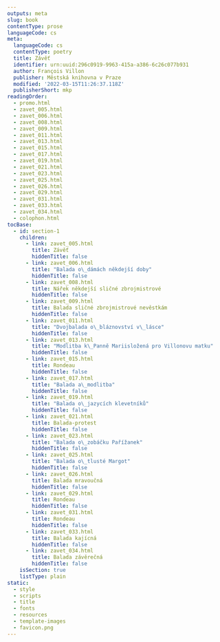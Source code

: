 ```yaml
---
outputs: meta
slug: book
contentType: prose
languageCode: cs
meta:
  languageCode: cs
  contentType: poetry
  title: Závěť
  identifier: urn:uuid:296c0919-9963-415a-a386-6c26c077b931
  author: François Villon
  publisher: Městská knihovna v Praze
  modified: '2022-03-15T11:26:37.118Z'
  publisherShort: mkp
readingOrder:
  - promo.html
  - zavet_005.html
  - zavet_006.html
  - zavet_008.html
  - zavet_009.html
  - zavet_011.html
  - zavet_013.html
  - zavet_015.html
  - zavet_017.html
  - zavet_019.html
  - zavet_021.html
  - zavet_023.html
  - zavet_025.html
  - zavet_026.html
  - zavet_029.html
  - zavet_031.html
  - zavet_033.html
  - zavet_034.html
  - colophon.html
tocBase:
  - id: section-1
    children:
      - link: zavet_005.html
        title: Závěť
        hiddenTitle: false
      - link: zavet_006.html
        title: "Balada o\_dámách někdejší doby"
        hiddenTitle: false
      - link: zavet_008.html
        title: Nářek někdejší sličné zbrojmistrové
        hiddenTitle: false
      - link: zavet_009.html
        title: Balada sličné zbrojmistrové nevěstkám
        hiddenTitle: false
      - link: zavet_011.html
        title: "Dvojbalada o\_bláznovství v\_lásce"
        hiddenTitle: false
      - link: zavet_013.html
        title: "Modlitba k\_Panně Mariisložená pro Villonovu matku"
        hiddenTitle: false
      - link: zavet_015.html
        title: Rondeau
        hiddenTitle: false
      - link: zavet_017.html
        title: "Balada a\_modlitba"
        hiddenTitle: false
      - link: zavet_019.html
        title: "Balada o\_jazycích klevetníků"
        hiddenTitle: false
      - link: zavet_021.html
        title: Balada-protest
        hiddenTitle: false
      - link: zavet_023.html
        title: "Balada o\_zobáčku Pařížanek"
        hiddenTitle: false
      - link: zavet_025.html
        title: "Balada o\_tlusté Margot"
        hiddenTitle: false
      - link: zavet_026.html
        title: Balada mravoučná
        hiddenTitle: false
      - link: zavet_029.html
        title: Rondeau
        hiddenTitle: false
      - link: zavet_031.html
        title: Rondeau
        hiddenTitle: false
      - link: zavet_033.html
        title: Balada kajícná
        hiddenTitle: false
      - link: zavet_034.html
        title: Balada závěrečná
        hiddenTitle: false
    isSection: true
    listType: plain
static:
  - style
  - scripts
  - title
  - fonts
  - resources
  - template-images
  - favicon.png
---
```

